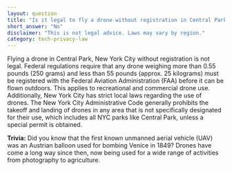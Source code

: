 ```yaml
---
layout: question
title: "Is it legal to fly a drone without registration in Central Park, New York City?"
short_answer: "No"
disclaimer: "This is not legal advice. Laws may vary by region."
category: tech-privacy-law
---
```

Flying a drone in Central Park, New York City without registration is not legal. Federal regulations require that any drone weighing more than 0.55 pounds (250 grams) and less than 55 pounds (approx. 25 kilograms) must be registered with the Federal Aviation Administration (FAA) before it can be flown outdoors. This applies to recreational and commercial drone use. Additionally, New York City has strict local laws regarding the use of drones. The New York City Administrative Code generally prohibits the takeoff and landing of drones in any area that is not specifically designated for their use, which includes all NYC parks like Central Park, unless a special permit is obtained.

**Trivia:** Did you know that the first known unmanned aerial vehicle (UAV) was an Austrian balloon used for bombing Venice in 1849? Drones have come a long way since then, now being used for a wide range of activities from photography to agriculture.
